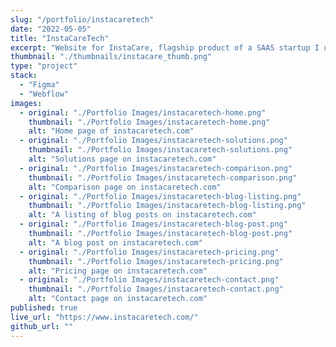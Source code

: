```yaml
---
slug: "/portfolio/instacaretech"
date: "2022-05-05"
title: "InstaCareTech"
excerpt: "Website for InstaCare, flagship product of a SAAS startup I used to work for."
thumbnail: "./thumbnails/instacare_thumb.png"
type: "project"
stack:
  - "Figma"
  - "Webflow"
images:
  - original: "./Portfolio Images/instacaretech-home.png"
    thumbnail: "./Portfolio Images/instacaretech-home.png"
    alt: "Home page of instacaretech.com"
  - original: "./Portfolio Images/instacaretech-solutions.png"
    thumbnail: "./Portfolio Images/instacaretech-solutions.png"
    alt: "Solutions page on instacaretech.com"
  - original: "./Portfolio Images/instacaretech-comparison.png"
    thumbnail: "./Portfolio Images/instacaretech-comparison.png"
    alt: "Comparison page on instacaretech.com"
  - original: "./Portfolio Images/instacaretech-blog-listing.png"
    thumbnail: "./Portfolio Images/instacaretech-blog-listing.png"
    alt: "A listing of blog posts on instacaretech.com"
  - original: "./Portfolio Images/instacaretech-blog-post.png"
    thumbnail: "./Portfolio Images/instacaretech-blog-post.png"
    alt: "A blog post on instacaretech.com"
  - original: "./Portfolio Images/instacaretech-pricing.png"
    thumbnail: "./Portfolio Images/instacaretech-pricing.png"
    alt: "Pricing page on instacaretech.com"
  - original: "./Portfolio Images/instacaretech-contact.png"
    thumbnail: "./Portfolio Images/instacaretech-contact.png"
    alt: "Contact page on instacaretech.com"
published: true
live_url: "https://www.instacaretech.com/"
github_url: ""
---
```

